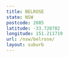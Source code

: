 ```yaml
---
title: BELROSE
state: NSW
postcode: 2085
latitude: -33.728782
longitude: 151.211719
url: /nsw/belrose/
layout: suburb
---
```

